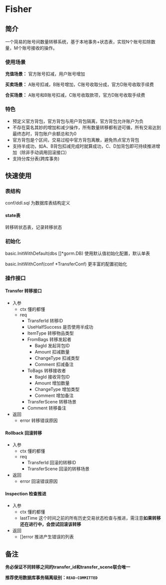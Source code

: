 # Fisher

## 简介

一个简易的账号间数量转移系统，基于本地事务+状态表，实现N个账号扣除数量，M个账号接收的操作。

### 使用场景

**充值场景：** 官方账号扣减，用户账号增加

**买卖场景：** A账号扣减，B账号增加，C账号收取分成，官方D账号收取手续费

**合买场景：** A账号和B账号扣减，C账号收取款项，官方D账号收取手续费

### 特色

- 预定义官方背包，官方背包与用户背包隔离，官方背包允许账户为负
- 不存在莫名其妙的增加和减少操作，所有数量转移都有迹可循，所有交易达到最终态时，背包账户余额总和为0
- 官方背包是个区间，交易过程中官方背包离散，避免热点官方背包
- 支持半成功，如A、B背包扣减完成时就算成功，C、D加背包即可持续推进增加（除非手动调用回滚接口）
- 支持分库分表(跨库事务)

## 快速使用

### 表结构

conf/ddl.sql 为数据库表结构定义

#### state表
转移转状态表，记录转移状态



### 初始化

basic.InitWithDefault(dbs []*gorm.DB) 使用默认值初始化配置，默认单表

basic.InitWithConf(conf *TransferConf) 更丰富的配置初始化

### 操作接口

#### Transfer 转移接口

- 入参
    - ctx 懂的都懂
    - req
        - TransferId 转移ID
        - UseHalfSuccess 是否使用半成功
        - ItemType 转移物品类型
        - FromBags 转移发起者
            - BagId 发起背包ID
            - Amount 扣减数量
            - ChangeType 扣减类型
            - Comment 扣减备注
        - ToBags 转移接收者
            - BagId 接收背包ID
            - Amount 增加数量
            - ChangeType 增加类型
            - Comment 增加备注
        - TransferScene 转移场景
        - Comment 转移备注
- 返回
    - error 转移错误原因

#### Rollback 回滚转移

- 入参
    - ctx 懂的都懂
    - req
        - TransferId 回滚的转移ID
        - TransferScene 回滚的转移场景
- 返回
    - error 回滚错误原因

#### Inspection 检查推进

- 入参
    - ctx 懂的都懂
    - lastTime 这个时间之前的所有历史交易状态检查与推进，需注意**如果转移还在进行中，会尝试回滚该转移**
- 返回
    - []error 推进产生错误的列表

## 备注

**务必保证不同转移之间的transfer_id和transfer_scene联合唯一**

**推荐使用数据库事务隔离级别：`READ-COMMITTED`**



